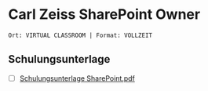 # Carl Zeiss SharePoint Owner

`Ort: VIRTUAL CLASSROOM | Format: VOLLZEIT`

## Schulungsunterlage

- [ ] [Schulungsunterlage SharePoint.pdf](Schulungsunterlage%20SharePoint.pdf)
